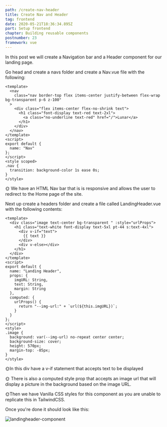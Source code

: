 ```yaml
---
path: /create-nav-header
title: Create Nav and Header
tag: frontend
date: 2020-05-21T18:36:34.895Z
part: Setup frontend
chapter: Building reusable components
postnumber: 23
framework: vue
---
```


In this post we will create a Navigation bar and a Header component for our landing page.

Go head and create a navs folder and create a Nav.vue file with the following:

```
<template>
  <nav
    class="nav border-top flex items-center justify-between flex-wrap bg-transparent p-6 z-100"
  >
    <div class="flex items-center flex-no-shrink text">
      <h1 class="font-display text-red text-2xl">
        <a class="no-underline text-red" href="/">Lunar</a>
      </h1>
    </div>
  </nav>
</template>
<script>
export default {
  name: "Nav"
};
</script>
<style scoped>
.nav {
  transition: background-color 1s ease 0s;
}
</style>

```

🌞 We have an HTML Nav bar that is is responsive and allows the user to redirect to the Home page of the site.

Next up create a headers folder and create a file called LandingHeader.vue with the following contents:

```
<template>
  <div class="image text-center bg-transparent " :style="urlProps">
    <h1 class="text-white font-display text-5xl pt-44 s:text-4xl">
      <div v-if="text">
        {{ text }}
      </div>
      <div v-else></div>
    </h1>
  </div>
</template>
<script>
export default {
  name: "Landing Header",
  props: {
    imgURL: String,
    text: String,
    margin: String
  },
  computed: {
    urlProps() {
      return "--img-url:" + `url(${this.imgURL})`;
    }
  }
};
</script>
<style>
.image {
  background: var(--img-url) no-repeat center center;
  background-size: cover;
  height: 570px;
  margin-top: -85px;
}
</style>

```

🌞In this div have a v-if statement that accepts text to be displayed

🌞 There is also a computed style prop that accepts an image url that will display a picture in the background based on the image URL.

🌞Then we have Vanilla CSS styles for this component as you are unable to replicate this in TailwindCSS.

Once you're done it should look like this:

![landingheader-component](/uploads/landingheader.png)
